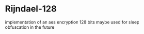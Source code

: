# Rijndael-128
implementation of an aes encryption 128 bits maybe used for sleep obfuscation in the future
